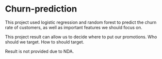 # Churn-prediction

This project used logistic regression and random forest to predict the churn rate of customers, as well as important features we should focus on.

This project result can allow us to decide where to put our promotions. Who should we target. How to should target.

Result is not provided due to NDA.
